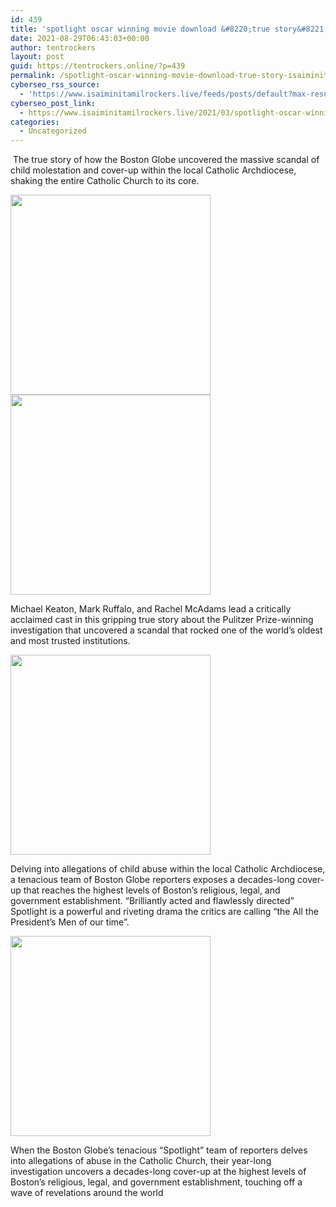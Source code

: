 ```yaml
---
id: 439
title: 'spotlight oscar winning movie download &#8220;true story&#8221; isaimini,tamilrockers'
date: 2021-08-29T06:43:03+00:00
author: tentrockers
layout: post
guid: https://tentrockers.online/?p=439
permalink: /spotlight-oscar-winning-movie-download-true-story-isaiminitamilrockers/
cyberseo_rss_source:
  - 'https://www.isaiminitamilrockers.live/feeds/posts/default?max-results=150&start-index=151'
cyberseo_post_link:
  - https://www.isaiminitamilrockers.live/2021/03/spotlight-oscar-winning-movie-download.html
categories:
  - Uncategorized
---
```

<meta content="&nbsp;The true story of how the Boston Globe uncovered the massive scandal of child molestation and cover-up within the local Catholic Archdioces..." name="twitter:description" />

  


<center>
</center>

  
<ins data-width="0" data-height="0" class="l47959a566d" data-domain="//aaaaaco.com" data-affquery="/81dee8bcaf/47959a566d/?placementName=default"></ins>

&nbsp;The true story of how the Boston Globe uncovered the massive scandal of child molestation and cover-up within the local Catholic Archdiocese, shaking the entire Catholic Church to its core.

<div class="separator">
  <a href="https://1.bp.blogspot.com/-jNqgN7pABo8/YFINJcXilRI/AAAAAAAAAi8/rT2oPUe6s6UHDdwhMuKQLG_9b9ZCLsjpQCLcBGAsYHQ/s1489/1_IV8FNzSaleOJeFoVQpg30w.jpeg" imageanchor="1"><img border="0" data-original-height="1000" data-original-width="1489" src="https://1.bp.blogspot.com/-jNqgN7pABo8/YFINJcXilRI/AAAAAAAAAi8/rT2oPUe6s6UHDdwhMuKQLG_9b9ZCLsjpQCLcBGAsYHQ/s320/1_IV8FNzSaleOJeFoVQpg30w.jpeg" width="320" /></a>
</div>



<div class="separator">
  <a href="https://aaaaaco.com/d4c26a5800/97c2d79abd/?placementName=default" imageanchor="1" target="_blank" rel="noopener"><img border="0" data-original-height="166" data-original-width="800" src="https://1.bp.blogspot.com/-STVMQUVAmIc/YFINhNTscpI/AAAAAAAAAjE/0WQldQ-IeGArwBZ3o2EwhSWeSjDBnnOBACLcBGAsYHQ/s320/unnamed.gif" width="320" /></a>
</div>



Michael Keaton, Mark Ruffalo, and Rachel McAdams lead a critically acclaimed cast in this gripping true story about the Pulitzer Prize-winning investigation that uncovered a scandal that rocked one of the world’s oldest and most trusted institutions.&nbsp;

<div class="separator">
  <a href="https://aaaaaco.com/d4c26a5800/97c2d79abd/?placementName=default" imageanchor="1" target="_blank" rel="noopener"><img border="0" data-original-height="166" data-original-width="800" src="https://1.bp.blogspot.com/-KlXam5BYA9Q/YFINkgBKUiI/AAAAAAAAAjI/SDKUIqRTJqstg_xtvgbmrQE2iOCGUhZPgCLcBGAsYHQ/s320/unnamed.gif" width="320" /></a>
</div>

<ins data-width="0" data-height="0" class="l47959a566d" data-domain="//aaaaaco.com" data-affquery="/81dee8bcaf/47959a566d/?placementName=default"></ins><ins data-width="0" data-height="0" class="l47959a566d" data-domain="//aaaaaco.com" data-affquery="/81dee8bcaf/47959a566d/?placementName=default"></ins>

Delving into allegations of child abuse within the local Catholic Archdiocese, a tenacious team of Boston Globe reporters exposes a decades-long cover-up that reaches the highest levels of Boston’s religious, legal, and government establishment. “Brilliantly acted and flawlessly directed”&nbsp; Spotlight is a powerful and riveting drama the critics are calling “the All the President’s Men of our time”.<ins data-width="0" data-height="0" class="l47959a566d" data-domain="//aaaaaco.com" data-affquery="/81dee8bcaf/47959a566d/?placementName=default"></ins>

<div class="separator">
  <a href="https://aaaaaco.com/d4c26a5800/97c2d79abd/?placementName=default" imageanchor="1" target="_blank" rel="noopener"><img border="0" data-original-height="166" data-original-width="800" src="https://1.bp.blogspot.com/-3YBo9PhT30Q/YFINomSqMAI/AAAAAAAAAjM/Og-SkFED09UJTJfb4Dn4WLiRqdylbPqFgCLcBGAsYHQ/s320/unnamed.gif" width="320" /></a>
</div>

<ins data-width="0" data-height="0" class="l47959a566d" data-domain="//aaaaaco.com" data-affquery="/81dee8bcaf/47959a566d/?placementName=default"></ins><ins data-width="0" data-height="0" class="l47959a566d" data-domain="//aaaaaco.com" data-affquery="/81dee8bcaf/47959a566d/?placementName=default"></ins><ins data-width="0" data-height="0" class="l47959a566d" data-domain="//aaaaaco.com" data-affquery="/81dee8bcaf/47959a566d/?placementName=default"></ins>

When the Boston Globe&#8217;s tenacious &#8220;Spotlight&#8221; team of reporters delves into allegations of abuse in the Catholic Church, their year-long investigation uncovers a decades-long cover-up at the highest levels of Boston&#8217;s religious, legal, and government establishment, touching off a wave of revelations around the world<ins data-width="0" data-height="0" class="l47959a566d" data-domain="//aaaaaco.com" data-affquery="/81dee8bcaf/47959a566d/?placementName=default"></ins>

<center>
</center>